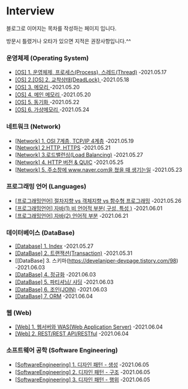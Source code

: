 # Interview

블로그로 이어지는 목차를 작성하는 페이지 입니다.

방문시 틀렸거나 오타가 있으면 지적은 권장사항입니다.^^

### 운영체제 (Operating System)

 + [[OS] 1. 운영체제, 프로세스(Process), 스레드(Thread)](https://develaniper-devpage.tistory.com/79) -2021.05.17
 + [[OS] 2.[OS] 2. 교착상태(DeadLock) ](https://develaniper-devpage.tistory.com/80) -2021.05.18
 + [[OS] 3. 메모리 ](https://develaniper-devpage.tistory.com/82) -2021.05.20
 + [[OS] 4. 메인 메모리 ](https://develaniper-devpage.tistory.com/83) -2021.05.20
 + [[OS] 5. 동기화 ](https://develaniper-devpage.tistory.com/87) -2021.05.22
 + [[OS] 6. 가상메모리 ](https://develaniper-devpage.tistory.com/89) -2021.05.24




### 네트워크 (Network)

 + [[Network] 1. OSI 7계층, TCP/IP 4계층](https://develaniper-devpage.tistory.com/81) -2021.05.19
 + [[Network] 2.HTTP, HTTPS](https://develaniper-devpage.tistory.com/84) -2021.05.21
 + [[Network] 3.로드밸런싱(Load Balancing)](https://develaniper-devpage.tistory.com/93) -2021.05.27
 + [[Network] 4. HTTP 버전 & QUIC](https://develaniper-devpage.tistory.com/90) -2021.05.25
 + [[Network] 5. 주소창에 www.naver.com을 쳤을 때 생기는일](https://develaniper-devpage.tistory.com/88) -2021.05.23




### 프로그래밍 언어 (Languages)

 + [[프로그래밍언어] 절차지향 vs 객체지향 vs 함수형 프로그래밍](https://develaniper-devpage.tistory.com/92) -2021.05.26
 + [[프로그래밍언어] 자바(1) 비 언어적 부분( 구성, 특성 )](https://develaniper-devpage.tistory.com/97) -2021.06.01
 + [[프로그래밍언어] 자바(2) 언어적 부분](https://develaniper-devpage.tistory.com/112) -2021.06.21





### 데이터베이스 (DataBase)

 + [[Database] 1. Index](https://develaniper-devpage.tistory.com/95) -2021.05.27
 + [[DataBase] 2. 트랜잭션(Transaction)](https://develaniper-devpage.tistory.com/96) -2021.05.31
 + [[DataBase] 3. 스키마(https://develaniper-devpage.tistory.com/98) -2021.06.03
 + [[DataBase] 4. 정규화](https://develaniper-devpage.tistory.com/99) -2021.06.03
 + [[DataBase] 5. 파티셔닝/ 샤딩](https://develaniper-devpage.tistory.com/100) -2021.06.03
 + [[DataBase] 6. 조인(JOIN)](https://develaniper-devpage.tistory.com/101) -2021.06.03
 + [[DataBase] 7. ORM](https://develaniper-devpage.tistory.com/104) -2021.06.04



### 웹 (Web)
 + [[Web] 1. 웹서버와 WAS(Web Application Server)](https://develaniper-devpage.tistory.com/102) -2021.06.04
 + [[Web] 2. REST/REST API/RESTful](https://develaniper-devpage.tistory.com/103) -2021.06.04



### 소프트웨어 공학 (Software Engineering)
 + [[SoftwareEngineering] 1. 디자인 패턴 - 생성](https://develaniper-devpage.tistory.com/105) -2021.06.05
 + [[SoftwareEngineering] 2. 디자인 패턴 - 구조](https://develaniper-devpage.tistory.com/107) -2021.06.05
 + [[SoftwareEngineering] 3. 디자인 패턴 - 행위](https://develaniper-devpage.tistory.com/106) -2021.06.05